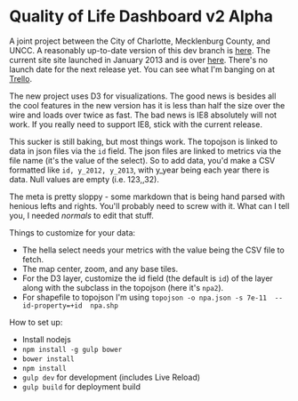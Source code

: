 Quality of Life Dashboard v2 Alpha
=================

A joint project between the City of Charlotte, Mecklenburg County, and UNCC. A reasonably up-to-date version of this dev branch is [here](http://mcmap.org/qol/). The current site site launched in January 2013 and is over [here](http://maps.co.mecklenburg.nc.us/qoldashboard). There's no launch date for the next release yet. You can see what I'm banging on at [Trello](https://trello.com/b/GxsdKVUl/quality-of-life-dashboard).

The new project uses D3 for visualizations. The good news is besides all the cool features in the new version has it is less than half the size over the wire and loads over twice as fast. The bad news is IE8 absolutely will not work. If you really need to support IE8, stick with the current release.

This sucker is still baking, but most things work. The topojson is linked to data in json files via the `id` field. The json files are linked to metrics via the file name (it's the value of the select). So to add data, you'd make a CSV formatted like `id, y_2012, y_2013`, with y_year being each year there is data. Null values are empty (i.e. 123,,32).

The meta is pretty sloppy - some markdown that is being hand parsed with henious lefts and rights. You'll probably need to screw with it. What can I tell you, I needed *normals* to edit that stuff.

Things to customize for your data:
+ The hella select needs your metrics with the value being the CSV file to fetch.
+ The map center, zoom, and any base tiles.
+ For the D3 layer, customize the id field (the default is `id`) of the layer along with the subclass in the topojson (here it's `npa2`).
+ For shapefile to topojson I'm using `topojson -o npa.json -s 7e-11  --id-property=+id  npa.shp`

How to set up:
+ Install nodejs
+ `npm install -g gulp bower`
+ `bower install`
+ `npm install`
+ `gulp dev` for development (includes Live Reload)
+ `gulp build` for deployment build
